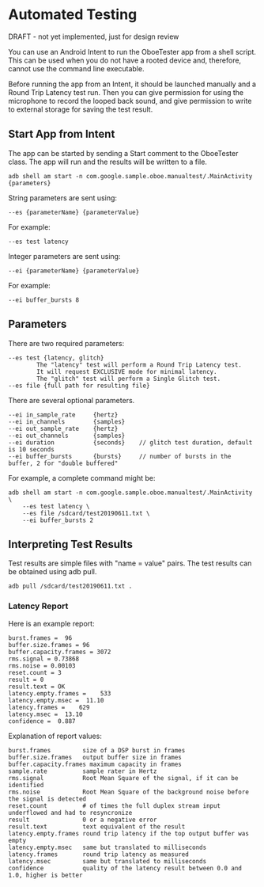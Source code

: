# Automated Testing

DRAFT - not yet implemented, just for design review

You can use an Android Intent to run the OboeTester app from a shell script.
This can be used when you do not have a rooted device and, therefore, cannot use the command line executable.

Before running the app from an Intent, it should be launched manually and a Round Trip Latency  test run. Then you can give permission for using the microphone to record the looped back sound, and give permission to write to external storage for saving the test result.

## Start App from Intent

The app can be started by sending a Start comment to the OboeTester class.
The app will run and the results will be written to a file.

    adb shell am start -n com.google.sample.oboe.manualtest/.MainActivity {parameters}
    
String parameters are sent using:

    --es {parameterName} {parameterValue}

For example:

    --es test latency

Integer parameters are sent using:

    --ei {parameterName} {parameterValue}
    
For example:

    --ei buffer_bursts 8

## Parameters

There are two required parameters:

    --es test {latency, glitch}
            The "latency" test will perform a Round Trip Latency test.
            It will request EXCLUSIVE mode for minimal latency.
            The "glitch" test will perform a Single Glitch test.
    --es file {full path for resulting file}
    
There are several optional parameters.

    --ei in_sample_rate     {hertz}
    --ei in_channels        {samples}
    --ei out_sample_rate    {hertz}
    --ei out_channels       {samples}
    --ei duration           {seconds}    // glitch test duration, default is 10 seconds
    --ei buffer_bursts      {bursts}     // number of bursts in the buffer, 2 for "double buffered"

For example, a complete command might be:

    adb shell am start -n com.google.sample.oboe.manualtest/.MainActivity \
        --es test latency \
        --es file /sdcard/test20190611.txt \
        --ei buffer_bursts 2
        
## Interpreting Test Results

Test results are simple files with "name = value" pairs.
The test results can be obtained using adb pull.

    adb pull /sdcard/test20190611.txt .
    
### Latency Report

Here is an example report:

    burst.frames =  96
    buffer.size.frames = 96
    buffer.capacity.frames = 3072
    rms.signal = 0.73868
    rms.noise = 0.00103
    reset.count = 3
    result = 0
    result.text = OK
    latency.empty.frames =    533
    latency.empty.msec =  11.10
    latency.frames =    629
    latency.msec =  13.10
    confidence =  0.887

Explanation of report values:

    burst.frames         size of a DSP burst in frames
    buffer.size.frames   output buffer size in frames
    buffer.capacity.frames maximum capacity in frames
    sample.rate          sample rater in Hertz
    rms.signal           Root Mean Square of the signal, if it can be identified
    rms.noise            Root Mean Square of the background noise before the signal is detected
    reset.count          # of times the full duplex stream input underflowed and had to resyncronize
    result               0 or a negative error
    result.text          text equivalent of the result
    latency.empty.frames round trip latency if the top output buffer was empty
    latency.empty.msec   same but translated to milliseconds
    latency.frames       round trip latency as measured
    latency.msec         same but translated to milliseconds
    confidence           quality of the latency result between 0.0 and 1.0, higher is better
        
        
